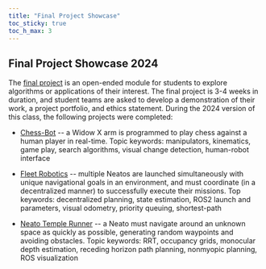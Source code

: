 ```yaml
---
title: "Final Project Showcase"
toc_sticky: true
toc_h_max: 3
---
```

## Final Project Showcase 2024

The [final project](/assignments/final_project.md) is an open-ended module for students to explore algorithms or applications of their interest. The final project is 3-4 weeks in duration, and student teams are asked to develop a demonstration of their work, a project portfolio, and ethics statement. During the 2024 version of this class, the following projects were completed:

* [Chess-Bot](https://moricantdraw.github.io/ChessbotWebsite/) -- a Widow X arm is programmed to play chess against a human player in real-time. Topic keywords: manipulators, kinematics, game play, search algorithms, visual change detection, human-robot interface

* [Fleet Robotics](https://itannermahncke.github.io/fleet_robotics/) -- multiple Neatos are launched simultaneously with unique navigational goals in an environment, and must coordinate (in a decentralized manner) to successfully execute their missions. Top keywords: decentralized planning, state estimation, ROS2 launch and parameters, visual odometry, priority queuing, shortest-path 

* [Neato Temple Runner](https://arib2003.github.io/neato_temple_run/rviz.html) -- a Neato must navigate around an unknown space as quickly as possible, generating random waypoints and avoiding obstacles. Topic keywords: RRT, occupancy grids, monocular depth estimation, receding horizon path planning, nonmyopic planning, ROS visualization
